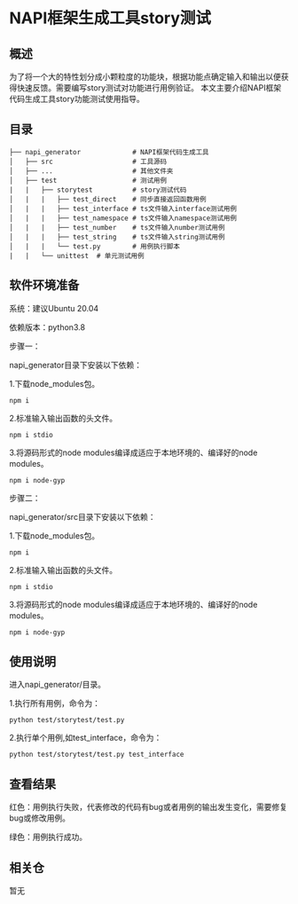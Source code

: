 # NAPI框架生成工具story测试

## 概述
为了将一个大的特性划分成小颗粒度的功能块，根据功能点确定输入和输出以便获得快速反馈。需要编写story测试对功能进行用例验证。
本文主要介绍NAPI框架代码生成工具story功能测试使用指导。

## 目录

	├── napi_generator             # NAPI框架代码生成工具
	│   ├── src                    # 工具源码
	│   ├── ...                    # 其他文件夹
	│   ├── test                   # 测试用例
	|   |   ├── storytest          # story测试代码
	│   |   |   ├── test_direct    # 同步直接返回函数用例
	│   |   |   ├── test_interface # ts文件输入interface测试用例
	│   |   |   ├── test_namespace # ts文件输入namespace测试用例
	│   |   |   ├── test_number    # ts文件输入number测试用例
	│   |   |   ├── test_string    # ts文件输入string测试用例
	│   |   |   └── test.py        # 用例执行脚本
	|   |   └── unittest  # 单元测试用例
	 
## 软件环境准备

系统：建议Ubuntu 20.04

依赖版本：python3.8


步骤一：

napi_generator目录下安装以下依赖：

1.下载node_modules包。

	npm i 

2.标准输入输出函数的头文件。

	npm i stdio

3.将源码形式的node modules编译成适应于本地环境的、编译好的node modules。

	npm i node-gyp

步骤二：

napi_generator/src目录下安装以下依赖：

1.下载node_modules包。

	npm i
  
2.标准输入输出函数的头文件。

	npm i stdio 

3.将源码形式的node modules编译成适应于本地环境的、编译好的node modules。

	npm i node-gyp

## 使用说明

进入napi_generator/目录。

1.执行所有用例，命令为：

	python test/storytest/test.py

2.执行单个用例,如test_interface，命令为：

	python test/storytest/test.py test_interface


## 查看结果

红色：用例执行失败，代表修改的代码有bug或者用例的输出发生变化，需要修复bug或修改用例。

绿色：用例执行成功。


## 相关仓

暂无

